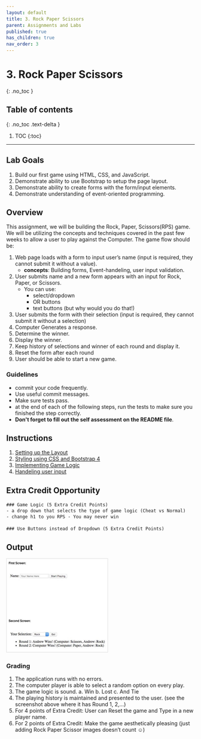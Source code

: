 ```yaml
---
layout: default
title: 3. Rock Paper Scissors
parent: Assignments and Labs
published: true
has_children: true
nav_order: 3
---
```

# 3. Rock Paper Scissors
{: .no_toc }

## Table of contents
{: .no_toc .text-delta }

1. TOC
{:toc}

---

## Lab Goals
1. Build our first game using HTML, CSS, and JavaScript.
2. Demonstrate ability to use Bootstrap to setup the page layout.
3. Demonstrate ability to create forms with the form/input elements.
4. Demonstrate understanding of event-oriented programming.

## Overview
This assignment, we will be building the Rock, Paper, Scissors(RPS) game. We will be utilizing the concepts and techniques covered in the past few weeks to allow a user to play against the Computer. The game flow should be:
1. Web page loads with a form to input user’s name (input is required, they cannot submit it without a value).
    * **concepts**: Building forms, Event-handeling, user input validation.
2. User submits name and a new form appears with an input for Rock, Paper, or Scissors.
    * You can use:
      * select/dropdown
      * OR buttons
      * text buttons (but why would you do that!)
3. User submits the form with their selection (input is required, they cannot submit it without a selection)
4. Computer Generates a response.
5. Determine the winner.
6. Display the winner.
7. Keep history of selections and winner of each round and display it.
8. Reset the form after each round
9. User should be able to start a new game.

### Guidelines
* commit your code frequently.
* Use useful commit messages.
* Make sure tests pass.
* at the end of each of the following steps, run the tests to make sure you finished the step correctly.
* **Don't forget to fill out the self assessment on the README file**.

## Instructions
1. [Setting up the Layout](1.layout)
2. [Styling using CSS and Bootstrap 4](2.styling)
3. [Implementing Game Logic](3.logic)
4. [Handeling user input](4.event)


## Extra Credit Opportunity

    ### Game Logic (5 Extra Credit Points)
    - a drop down that selects the type of game logic (Cheat vs Normal)
    - change h1 to you RPS - You may never win

    ### Use Buttons instead of Dropdown (5 Extra Credit Points)


## Output
<img alt="example image" src="assets/example.png" style="height:250px; border:1px #ddd solid;"/>


### Grading
1. The application runs with no errors.
2. The computer player is able to select a random option on every play.
3. The game logic is sound.
  a. Win
  b. Lost
  c. And Tie
4. The playing history is maintained and presented to the user. (see the screenshot above where it has Round 1, 2,…)
5. For 4 points of Extra Credit: User can Reset the game and Type in a new player name.
6. For 2 points of Extra Credit: Make the game aesthetically pleasing (just adding Rock Paper Scissor images doesn’t count ☺)